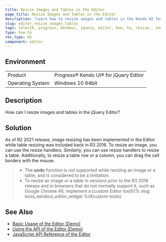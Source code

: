 ```yaml
---
title: Resize Images and Tables in the Editor
page_title: Resize Images and Tables in the Editor
description: "Learn how to resize images and tables in the Kendo UI for jQuery Editor."
slug: editor_resize_images_tables
tags: telerik, progress, kendoui, jquery, editor, how, to, resize,, images, and, tables
type: how-to
res_type: kb
component: editor
---
```


## Environment

<table>
 <tr>
  <td>Product</td>
  <td>Progress® Kendo UI® for jQuery Editor</td>
 </tr>
 <tr>
  <td>Operating System</td>
  <td>Windows 10 64bit</td>
 </tr>
</table>

## Description 

How can I resize images and tables in the jQuery Editor?

## Solution 

As of R2 2021 release, image resizing has been implemented in the Editor while table resizing was included back in R3 2016. To resize an image, you can use the resize handlers. Similarly, you can use resize handlers to resize a table. Additionally, to resize a table row or a column, you can drag the cell borders with the mouse.  

> * The **undo** function is not supported while resizing an image or a table, and is considered to be a limitation. 
> * To resize an image or a table in versions prior to the R3 2016 release and in browsers that do not normally support it, such as Google Chrome 46, implement a [custom Editor tool]({% slug tools_kendoui_editor_widget %}#custom-tools).


## See Also

* [Basic Usage of the Editor (Demo)](https://demos.telerik.com/kendo-ui/editor/index)
* [Using the API of the Editor (Demo)](https://demos.telerik.com/kendo-ui/editor/api)
* [JavaScript API Reference of the Editor](/api/javascript/ui/editor)
